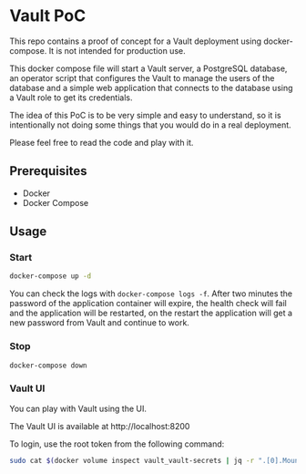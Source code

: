 # Vault PoC

This repo contains a proof of concept for a Vault deployment using docker-compose. It is not intended for production use.

This docker compose file will start a Vault server, a PostgreSQL database, an operator script that configures the Vault to manage the users of the database and a simple web application that connects to the database using a Vault role to get its credentials.

The idea of this PoC is to be very simple and easy to understand, so it is intentionally not doing some things that you would do in a real deployment.

Please feel free to read the code and play with it.

## Prerequisites

- Docker
- Docker Compose

## Usage

### Start

```bash
docker-compose up -d
```

You can check the logs with `docker-compose logs -f`. After two minutes the password of the application container will expire, the health check will fail and the application will be restarted, on the restart the application will get a new password from Vault and continue to work.

### Stop

```bash
docker-compose down
```

### Vault UI

You can play with Vault using the UI.

The Vault UI is available at http://localhost:8200

To login, use the root token from the following command:

```bash
sudo cat $(docker volume inspect vault_vault-secrets | jq -r ".[0].Mountpoint")/secret.output
```
